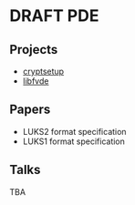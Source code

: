 # DRAFT PDE


## Projects

- [cryptsetup](https://gitlab.com/cryptsetup/cryptsetup)
- [libfvde](https://github.com/libyal/libfvde)


## Papers

- LUKS2 format specification
- LUKS1 format specification


## Talks




TBA

